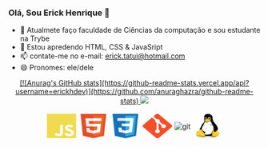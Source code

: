 
          

### Olá, Sou Erick Henrique 👋


- 🔭 Atualmete faço faculdade de Ciências da computação e sou estudante na Trybe
- 🌱 Estou apredendo HTML, CSS & JavaSript
- 📫 contate-me no e-mail: erick.tatui@hotmail.com
- 😄 Pronomes: ele/dele

<div align="center">
  <a href="https://github.com/duribeiro">
[![Anurag's GitHub stats](https://github-readme-stats.vercel.app/api?username=erickhdev)](https://github.com/anuraghazra/github-readme-stats)
    <img height="195em" src="https://github-readme-stats.vercel.app/api/top-langs/?username=duribeiro&theme=dracula&hide_border=false&&layout=compact"/>
  </a>
</div>


<div align="center" valign="top"><br>
  <img align="center" alt="Js" height="50" width="60" src="https://raw.githubusercontent.com/devicons/devicon/master/icons/javascript/javascript-plain.svg">
  <img align="center" alt="HTML" height="50" width="60" src="https://raw.githubusercontent.com/devicons/devicon/master/icons/html5/html5-original.svg">
  <img align="center" alt="CSS" height="50" width="60" src="https://raw.githubusercontent.com/devicons/devicon/master/icons/css3/css3-original.svg">
  <img align="center" alt="git" height="50" width="60" src="https://raw.githubusercontent.com/devicons/devicon/master/icons/git/git-original.svg">
  <img align="center" alt="git" height="50" width="60" src="https://cdn.jsdelivr.net/gh/devicons/devicon/icons/github/github-original-wordmark.svg" />   
  <img align="center" alt="linux" height="50" width="60" src="https://raw.githubusercontent.com/devicons/devicon/master/icons/linux/linux-original.svg">
</div><br>
          
